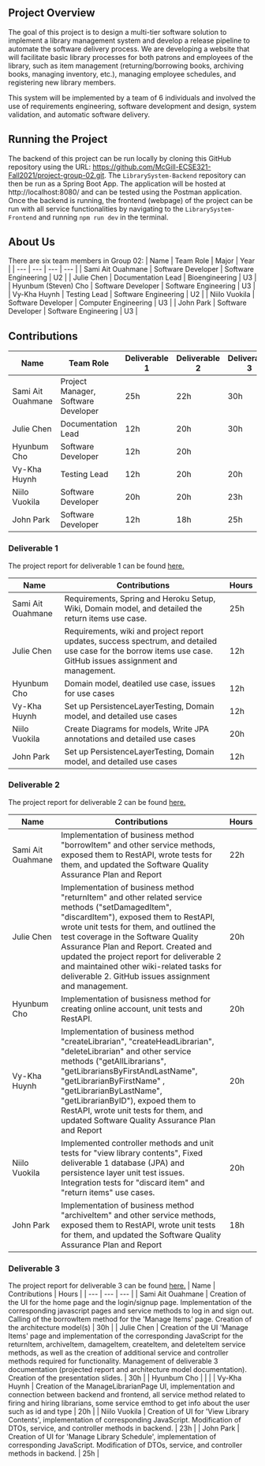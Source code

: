 ## Project Overview
The goal of this project is to design a multi-tier software solution to implement a library management system and develop a release pipeline to automate the software delivery process. We are developing a website that will facilitate basic library processes for both patrons and employees of the library, such as item management (returning/borrowing books, archiving books, managing inventory, etc.), managing employee schedules, and registering new library members.

This system will be implemented by a team of 6 individuals and involved the use of requirements engineering, software development and design, system validation, and automatic software delivery.

## Running the Project
The backend of this project can be run locally by cloning this GitHub repository using the URL: https://github.com/McGill-ECSE321-Fall2021/project-group-02.git. The `LibrarySystem-Backend` repository can then be run as a Spring Boot App. The application will be hosted at http://localhost:8080/ and can be tested using the Postman application. Once the backend is running, the frontend (webpage) of the project can be run with all service functionalities by navigating to the `LibrarySystem-Frontend` and running `npm run dev` in the terminal.

## About Us
There are six team members in Group 02: 
| Name | Team Role | Major | Year |
| --- | --- | --- | --- |
| Sami Ait Ouahmane | Software Developer | Software Engineering | U2 | 
| Julie Chen | Documentation Lead | Bioengineering | U3 |
| Hyunbum (Steven) Cho | Software Developer | Software Engineering | U3 |
| Vy-Kha Huynh | Testing Lead  | Software Engineering | U2 |
| Niilo Vuokila | Software Developer | Computer Engineering | U3 |
| John Park | Software Developer | Software Engineering | U3 |

## Contributions
| Name | Team Role | Deliverable 1 | Deliverable 2 | Deliverable 3 | Deliverable 4 |
| --- | --- | --- | --- | --- | --- |
| Sami Ait Ouahmane | Project Manager, Software Developer | 25h | 22h | 30h |  |
| Julie Chen | Documentation Lead | 12h | 20h | 30h |  |
| Hyunbum Cho | Software Developer | 12h | 20h |  |  |
| Vy-Kha Huynh | Testing Lead  | 12h | 20h | 20h |  |
| Niilo Vuokila | Software Developer | 20h | 20h | 23h |  |
| John Park | Software Developer | 12h | 18h | 25h |  |
 
 ### Deliverable 1
 The project report for deliverable 1 can be found [here.](https://github.com/McGill-ECSE321-Fall2021/project-group-02/wiki/Project-Report---Deliverable-1)
 
 | Name | Contributions | Hours |
| --- | --- | --- |
| Sami Ait Ouahmane | Requirements, Spring and Heroku Setup, Wiki, Domain model, and detailed the return items use case. | 25h |
| Julie Chen | Requirements, wiki and project report updates, success spectrum, and detailed use case for the borrow items use case. GitHub issues assignment and management. | 12h |
| Hyunbum Cho | Domain model, deatiled use case, issues for use cases | 12h |
| Vy-Kha Huynh | Set up PersistenceLayerTesting, Domain model, and detailed use cases  | 12h |
| Niilo Vuokila | Create Diagrams for models, Write JPA annotations and detailed use cases | 20h |
| John Park | Set up PersistenceLayerTesting, Domain model, and detailed use cases | 12h |

 ### Deliverable 2
 The project report for deliverable 2 can be found [here.](https://github.com/McGill-ECSE321-Fall2021/project-group-02/wiki/Project-Report-Deliverable-2)
 
 | Name | Contributions | Hours |
| --- | --- | --- |
| Sami Ait Ouahmane | Implementation of business method "borrowItem" and other service methods, exposed them to RestAPI, wrote tests for them, and updated the Software Quality Assurance Plan and Report | 22h |
| Julie Chen | Implementation of business method "returnItem" and other related service methods ("setDamagedItem", "discardItem"), exposed them to RestAPI, wrote unit tests for them, and outlined the test coverage in the Software Quality Assurance Plan and Report. Created and updated the project report for deliverable 2 and maintained other wiki-related tasks for deliverable 2. GitHub issues assignment and management. | 20h |
| Hyunbum Cho | Implementation of busisness method for creating online account, unit tests and RestAPI. | 20h |
| Vy-Kha Huynh | Implementation of business method "createLibrarian", "createHeadLibrarian", "deleteLibrarian" and other service methods ("getAllLibrarians", "getLibrariansByFirstAndLastName", "getLibrarianByFirstName" , "getLibrarianByLastName", "getLibrarianByID"), expoed them to RestAPI, wrote unit tests for them, and updated Software Quality Assurance Plan and Report | 20h |
| Niilo Vuokila | Implemented controller methods and unit tests for "view library contents", Fixed deliverable 1 database (JPA) and persistence layer unit test issues. Integration tests for "discard item" and "return items" use cases. | 20h |
| John Park | Implementation of business method "archiveItem" and other service methods, exposed them to RestAPI, wrote unit tests for them, and updated the Software Quality Assurance Plan and Report | 18h |

### Deliverable 3
The project report for deliverable 3 can be found [here.](https://github.com/McGill-ECSE321-Fall2021/project-group-02/wiki/Project-Report-Deliverable-3)
| Name | Contributions | Hours |
| --- | --- | --- |
| Sami Ait Ouahmane | Creation of the UI for the home page and the login/signup page. Implementation of the corresponding javascript pages and service methods to log in and sign out. Calling of the borrowItem method for the 'Manage Items' page. Creation of the architecture model(s) | 30h |
| Julie Chen | Creation of the UI 'Manage Items' page and implementation of the corresponding JavaScript for the returnItem, archiveItem, damageItem, createItem, and deleteItem service methods, as well as the creation of additional service and controller methods required for functionality. Management of deliverable 3 documentation (projected report and architecture model documentation). Creation of the presentation slides. | 30h |
| Hyunbum Cho | | |
| Vy-Kha Huynh | Creation of the ManageLibrarianPage UI, implementation and connection between backend and frontend, all service method related to firing and hiring librarians, some service emthod to get info about the user such as id and type | 20h |
| Niilo Vuokila | Creation of UI for 'View Library Contents', implementation of corresponding JavaScript. Modification of DTOs, service, and controller methods in backend. | 23h |
| John Park | Creation of UI for 'Manage Library Schedule', implementation of corresponding JavaScript. Modification of DTOs, service, and controller methods in backend. | 25h |
